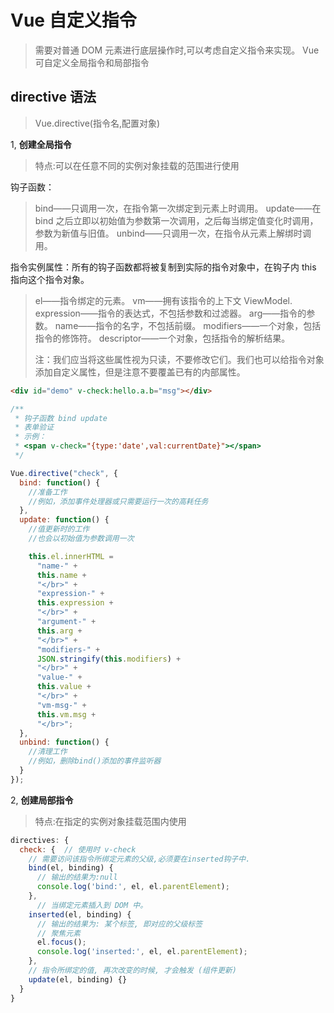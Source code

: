 # Vue 自定义指令

> 需要对普通 DOM 元素进行底层操作时,可以考虑自定义指令来实现。
> Vue 可自定义全局指令和局部指令

## directive 语法

> Vue.directive(指令名,配置对象)

1, **创建全局指令**

> 特点:可以在任意不同的实例对象挂载的范围进行使用

钩子函数：

> bind——只调用一次，在指令第一次绑定到元素上时调用。
> update——在 bind 之后立即以初始值为参数第一次调用，之后每当绑定值变化时调用，参数为新值与旧值。
> unbind——只调用一次，在指令从元素上解绑时调用。

指令实例属性：所有的钩子函数都将被复制到实际的指令对象中，在钩子内 this 指向这个指令对象。

> el——指令绑定的元素。
> vm——拥有该指令的上下文 ViewModel.
> expression——指令的表达式，不包括参数和过滤器。
> arg——指令的参数。
> name——指令的名字，不包括前缀。
> modifiers——一个对象，包括指令的修饰符。
> descriptor——一个对象，包括指令的解析结果。
>
> 注：我们应当将这些属性视为只读，不要修改它们。我们也可以给指令对象添加自定义属性，但是注意不要覆盖已有的内部属性。

```html
<div id="demo" v-check:hello.a.b="msg"></div>
```

```javascript
/**
 * 钩子函数 bind update
 * 表单验证
 * 示例：
 * <span v-check="{type:'date',val:currentDate}"></span>
 */

Vue.directive("check", {
  bind: function() {
    //准备工作
    //例如，添加事件处理器或只需要运行一次的高耗任务
  },
  update: function() {
    //值更新时的工作
    //也会以初始值为参数调用一次

    this.el.innerHTML =
      "name-" +
      this.name +
      "</br>" +
      "expression-" +
      this.expression +
      "</br>" +
      "argument-" +
      this.arg +
      "</br>" +
      "modifiers-" +
      JSON.stringify(this.modifiers) +
      "</br>" +
      "value-" +
      this.value +
      "</br>" +
      "vm-msg-" +
      this.vm.msg +
      "</br>";
  },
  unbind: function() {
    //清理工作
    //例如，删除bind()添加的事件监听器
  }
});
```

2, **创建局部指令**

> 特点:在指定的实例对象挂载范围内使用

```javascript
directives: {
  check: {  // 使用时 v-check
    // 需要访问该指令所绑定元素的父级,必须要在inserted钩子中.
    bind(el, binding) {
      // 输出的结果为:null
      console.log('bind:', el, el.parentElement);
    },
      // 当绑定元素插入到 DOM 中。
    inserted(el, binding) {
      // 输出的结果为: 某个标签, 即对应的父级标签
      // 聚焦元素
      el.focus();
      console.log('inserted:', el, el.parentElement);
    },
    // 指令所绑定的值, 再次改变的时候, 才会触发 (组件更新)
    update(el, binding) {}
  }
}
```

